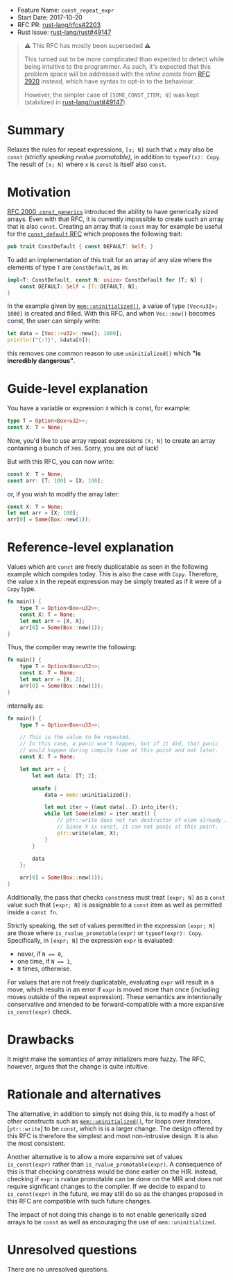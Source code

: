 - Feature Name: `const_repeat_expr`
- Start Date: 2017-10-20
- RFC PR: [rust-lang/rfcs#2203](https://github.com/rust-lang/rfcs/pull/2203)
- Rust Issue: [rust-lang/rust#49147](https://github.com/rust-lang/rust/issues/49147)

> ⚠ This RFC has mostly been superseded ⚠
>
> This turned out to be more complicated than expected to detect while being intuitive to the programmer.  As such, it's expected that this problem space will be addressed with the *inline consts* from [RFC 2920] instead, which have syntax to opt-in to the behaviour.
>
> However, the simpler case of `[SOME_CONST_ITEM; N]` was kept (stabilized in [rust-lang/rust#49147]).

[RFC 2920]: https://github.com/rust-lang/rfcs/blob/master/text/2920-inline-const.md
[rust-lang/rust#49147]: https://github.com/rust-lang/rust/issues/49147

# Summary
[summary]: #summary

Relaxes the rules for repeat expressions, `[x; N]` such that `x` may also be
`const` *(strictly speaking rvalue promotable)*, in addition to `typeof(x): Copy`.
The result of `[x; N]` where `x` is `const` is itself also `const`.

# Motivation
[motivation]: #motivation

[RFC 2000, `const_generics`]: https://github.com/rust-lang/rfcs/blob/master/text/2000-const-generics.md
[`const_default` RFC]: https://github.com/Centril/rfcs/blob/rfc/const-default/text/0000-const-default.md

[RFC 2000, `const_generics`] introduced the ability to have generically sized
arrays. Even with that RFC, it is currently impossible to create such an array
that is also `const`. Creating an array that is `const` may for example be
useful for the [`const_default` RFC] which proposes the following trait:

```rust
pub trait ConstDefault { const DEFAULT: Self; }
```

To add an implementation of this trait for an array of any size where the
elements of type `T` are `ConstDefault`, as in:

```rust
impl<T: ConstDefault, const N: usize> ConstDefault for [T; N] {
    const DEFAULT: Self = [T::DEFAULT; N];
}
```

[`mem::uninitialized()`]: https://doc.rust-lang.org/nightly/std/mem/fn.uninitialized.html

In the example given by [`mem::uninitialized()`], a value of type
`[Vec<u32>; 1000]` is created and filled. With this RFC, and when `Vec::new()`
becomes const, the user can simply write:

```rust
let data = [Vec::<u32>::new(); 1000];
println!("{:?}", &data[0]);
```

this removes one common reason to use `uninitialized()` which **"is incredibly
dangerous"**.

# Guide-level explanation
[guide-level-explanation]: #guide-level-explanation

You have a variable or expression `X` which is const, for example:

```rust
type T = Option<Box<u32>>;
const X: T = None;
```

Now, you'd like to use array repeat expressions `[X; N]` to create an array
containing a bunch of `X`es. Sorry, you are out of luck!

But with this RFC, you can now write:

```rust
const X: T = None;
const arr: [T; 100] = [X; 100];
```

or, if you wish to modify the array later:

```rust
const X: T = None;
let mut arr = [X; 100];
arr[0] = Some(Box::new(1));
```

# Reference-level explanation
[reference-level-explanation]: #reference-level-explanation

Values which are `const` are freely duplicatable as seen in the following
example which compiles today. This is also the case with `Copy`. Therefore, the
value `X` in the repeat expression may be simply treated as if it were of a
`Copy` type.

```rust
fn main() {
    type T = Option<Box<u32>>;
    const X: T = None;
    let mut arr = [X, X];
    arr[0] = Some(Box::new(1));
}
```

Thus, the compiler may rewrite the following:

```rust
fn main() {
    type T = Option<Box<u32>>;
    const X: T = None;
    let mut arr = [X; 2];
    arr[0] = Some(Box::new(1));
}
```

internally as:

```rust
fn main() {
    type T = Option<Box<u32>>;

    // This is the value to be repeated.
    // In this case, a panic won't happen, but if it did, that panic
    // would happen during compile time at this point and not later.
    const X: T = None;

    let mut arr = {
        let mut data: [T; 2];

        unsafe {
            data = mem::uninitialized();

            let mut iter = (&mut data[..]).into_iter();
            while let Some(elem) = iter.next() {
                // ptr::write does not run destructor of elem already in array.
                // Since X is const, it can not panic at this point.
                ptr::write(elem, X);
            }
        }

        data
    };

    arr[0] = Some(Box::new(1));
}
```

Additionally, the pass that checks `const`ness must treat `[expr; N]` as a
`const` value such that `[expr; N]` is assignable to a `const` item as well
as permitted inside a `const fn`.

Strictly speaking, the set of values permitted in the expression `[expr; N]`
are those where `is_rvalue_promotable(expr)` or `typeof(expr): Copy`.
Specifically, in `[expr; N]` the expression `expr` is evaluated:
+ never, if `N == 0`,
+ one time, if `N == 1`,
+ `N` times, otherwise.

For values that are not freely duplicatable, evaluating `expr` will result in
a move, which results in an error if `expr` is moved more than once (including
moves outside of the repeat expression). These semantics are intentionally
conservative and intended to be forward-compatible with a more expansive
`is_const(expr)` check.

# Drawbacks
[drawbacks]: #drawbacks

It might make the semantics of array initializers more fuzzy. The RFC, however,
argues that the change is quite intuitive.

# Rationale and alternatives
[alternatives]: #alternatives

[`ptr::write(..)`]: https://doc.rust-lang.org/nightly/std/ptr/fn.write.html

The alternative, in addition to simply not doing this, is to modify a host of
other constructs such as [`mem::uninitialized()`], for loops over iterators,
[`ptr::write`] to be `const`, which is is a larger change. The design offered by
this RFC is therefore the simplest and most non-intrusive design. It is also
the most consistent.

Another alternative is to allow a more expansive set of values `is_const(expr)`
rather than `is_rvalue_promotable(expr)`. A consequence of this is that checking
constness would be done earlier on the HIR. Instead, checking if `expr` is
rvalue promotable can be done on the MIR and does not require significant
changes to the compiler. If we decide to expand to `is_const(expr)` in the
future, we may still do so as the changes proposed in this RFC are
compatible with such future changes.

The impact of not doing this change is to not enable generically sized arrays to
be `const` as well as encouraging the use of `mem::uninitialized`.

# Unresolved questions
[unresolved]: #unresolved-questions

There are no unresolved questions.

